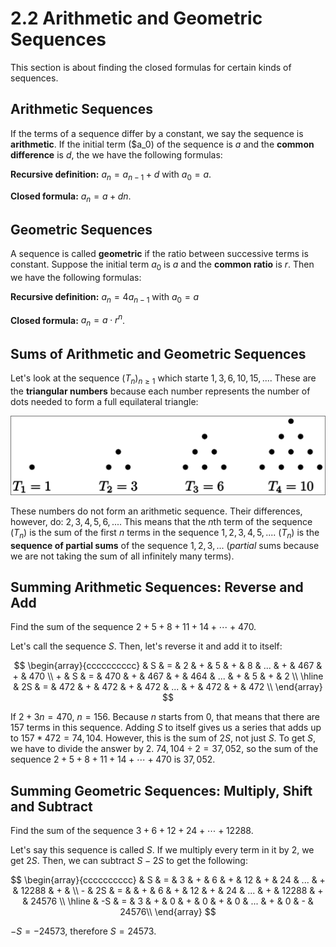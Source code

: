 # 2.2 Arithmetic and Geometric Sequences

This section is about finding the closed formulas for certain kinds of sequences.

## Arithmetic Sequences

If the terms of a sequence differ by a constant, we say the sequence is **arithmetic**. If the initial term ($a_0) of the sequence is $a$ and the **common difference** is $d$, the we have the following formulas:

**Recursive definition:** $a_n = a_{n-1} + d$ with $a_0 = a$.

**Closed formula:** $a_n = a + dn$.

## Geometric Sequences

A sequence is called **geometric** if the ratio between successive terms is constant. Suppose the initial term $a_0$ is $a$ and the **common ratio** is $r$. Then we have the following formulas:

**Recursive definition:** $a_n = 4a_{n-1}$ with $a_0 = a$

**Closed formula:** $a_n = a \cdot r^n$.

## Sums of Arithmetic and Geometric Sequences

Let's look at the sequence $(T_n)_{n \ge 1}$ which starte $1, 3, 6, 10, 15, ...$. These are the **triangular numbers** because each number represents the number of dots needed to form a full equilateral triangle:

![Image visualizing triangular numbers](triangular_numbers.png)

These numbers do not form an arithmetic sequence. Their differences, however, do: $2,3,4,5,6,...$. This means that the $n$th term of the sequence $(T_n)$ is the sum of the first $n$ terms in the sequence $1,2,3,4,5,...$. $(T_n)$ is the **sequence of partial sums** of the sequence $1,2,3,...$ (*partial* sums because we are not taking the sum of all infinitely many terms).

## Summing Arithmetic Sequences: Reverse and Add

Find the sum of the sequence $2+5+8+11+14+ \cdots +470$.

Let's call the sequence $S$. Then, let's reverse it and add it to itself:

$$
\begin{array}{cccccccccc}
    & S & = & 2 & + & 5 & + & 8 & ... & + & 467 & + & 470 \\
    + & S & = & 470 & + & 467 & + & 464 & ... & + & 5 & + & 2 \\
    \hline
    & 2S & = & 472 & + & 472 & + & 472 & ... & + & 472 & + & 472 \\
\end{array}
$$

If $2+3n = 470$, $n=156$. Because $n$ starts from $0$, that means that there are 157 terms in this sequence. Adding $S$ to itself gives us a series that adds up to $157*472 = 74,104$. However, this is the sum of $2S$, not just $S$. To get $S$, we have to divide the answer by 2. $74,104 \div 2 = 37,052$, so the sum of the sequence $2+5+8+11+14+ \cdots +470$ is $37,052$.

## Summing Geometric Sequences: Multiply, Shift and Subtract

Find the sum of the sequence $3 + 6 + 12 + 24 + \cdots + 12288$.

Let's say this sequence is called $S$. If we multiply every term in it by 2, we get $2S$. Then, we can subtract $S - 2S$ to get the following:

$$
\begin{array}{cccccccccc}
    & S & = & 3 & + & 6 & + & 12 & + & 24 & ... & + & 12288 & + &   \\
    - & 2S & = &   & + & 6 & + & 12 & + & 24 & ... & + & 12288 & + & 24576 \\
    \hline
    & -S & = & 3 & + & 0 & + & 0 & + & 0 & ... & + & 0 & - & 24576\\
\end{array}
$$

$-S = -24573$, therefore $S = 24573$.

